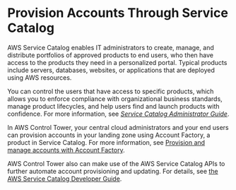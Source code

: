 # Provision Accounts Through Service Catalog<a name="service-catalog"></a>

AWS Service Catalog enables IT administrators to create, manage, and distribute portfolios of approved products to end users, who then have access to the products they need in a personalized portal\. Typical products include servers, databases, websites, or applications that are deployed using AWS resources\.


You can control the users that have access to specific products, which allows you to enforce compliance with organizational business standards, manage product lifecycles, and help users find and launch products with confidence\. For more information, see *[Service Catalog Administrator Guide](https://docs.aws.amazon.com/servicecatalog/latest/adminguide/)*\.

In AWS Control Tower, your central cloud administrators and your end users can provision accounts in your landing zone using Account Factory, a product in Service Catalog\. For more information, see [Provision and manage accounts with Account Factory](account-factory.md)\.

AWS Control Tower also can make use of the AWS Service Catalog APIs to further automate account provisioning and updating\. For details, see [the AWS Service Catalog Developer Guide](https://docs.aws.amazon.com/servicecatalog/latest/dg/what-is-service-catalog.html)\.

